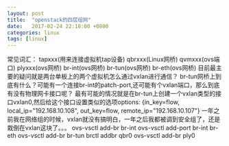 ```yaml
---
layout: post
title:  "openstack的四层组网"
date:   2017-02-24 22:18:00 +0800
categories: linux
tags: [linux]
---
```


常见词汇：
tapxxx(用来连接虚拟机tap设备)
qbrxxx(Linux网桥)
qvmxxx(ovs端口)
plyxxx(ovs网桥)
br-int(ovs网桥)
br-tun(ovs网桥)
br-eth(ovs网桥)
目前最主要的疑问就是两台单板上的两个虚拟机怎么通过vxlan进行通信？
br-tun网桥上到底有什么？可能有一个连接br-int的patch-port,还可能有个vxlan端口，那么到底有没有物理网卡接口呢？
最有可能的情况就是在br-tun上创建一个vxlan类型的接口vxlan0,然后给这个接口设置类似的选项options: {in_key=flow, local_ip="192.168.10.108", out_key=flow, remote_ip="192.168.10.107"}
一年之前我在网络组的时候，vxlan就没有搞明白，一年之后我都被调到安全组了，还是栽倒在vxlan这块了。。。
ovs-vsctl add-br br-int
ovs-vsctl add-port br-int br-eth
ovs-vsctl add-br br-tun
brctl addbr qbr0
ovs-vsctl add-br ply0